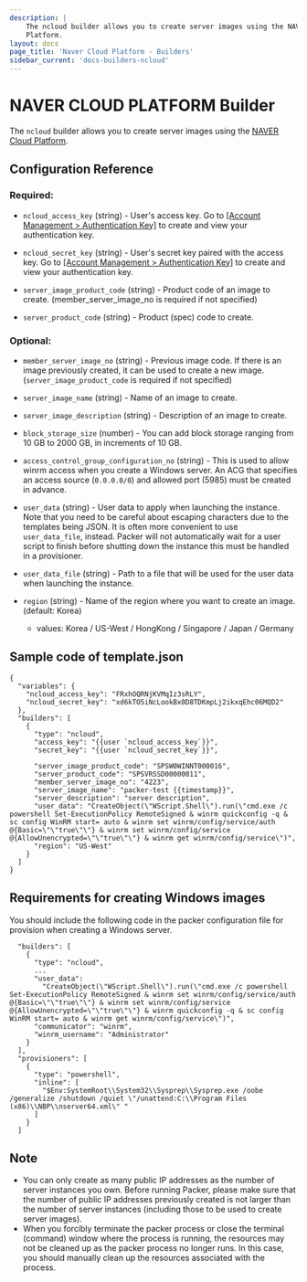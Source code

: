 ```yaml
---
description: |
    The ncloud builder allows you to create server images using the NAVER Cloud
    Platform.
layout: docs
page_title: 'Naver Cloud Platform - Builders'
sidebar_current: 'docs-builders-ncloud'
---
```


# NAVER CLOUD PLATFORM Builder

The `ncloud` builder allows you to create server images using the [NAVER Cloud
Platform](https://www.ncloud.com/).

## Configuration Reference

### Required:

-   `ncloud_access_key` (string) - User's access key. Go to [\[Account
    Management &gt; Authentication
    Key\]](https://www.ncloud.com/mypage/manage/authkey) to create and view
    your authentication key.

-   `ncloud_secret_key` (string) - User's secret key paired with the access
    key. Go to [\[Account Management &gt; Authentication
    Key\]](https://www.ncloud.com/mypage/manage/authkey) to create and view
    your authentication key.

-   `server_image_product_code` (string) - Product code of an image to create.
    (member\_server\_image\_no is required if not specified)

-   `server_product_code` (string) - Product (spec) code to create.

### Optional:

-   `member_server_image_no` (string) - Previous image code. If there is an
    image previously created, it can be used to create a new image.
    (`server_image_product_code` is required if not specified)

-   `server_image_name` (string) - Name of an image to create.

-   `server_image_description` (string) - Description of an image to create.

-   `block_storage_size` (number) - You can add block storage ranging from 10
    GB to 2000 GB, in increments of 10 GB.

-   `access_control_group_configuration_no` (string) - This is used to allow
    winrm access when you create a Windows server. An ACG that specifies an
    access source (`0.0.0.0/0`) and allowed port (5985) must be created in
    advance.

-   `user_data` (string) - User data to apply when launching the instance. Note
    that you need to be careful about escaping characters due to the templates
    being JSON. It is often more convenient to use `user_data_file`, instead.
    Packer will not automatically wait for a user script to finish before
    shutting down the instance this must be handled in a provisioner.

-   `user_data_file` (string) - Path to a file that will be used for the user
    data when launching the instance.

-   `region` (string) - Name of the region where you want to create an image.
    (default: Korea)
    -   values: Korea / US-West / HongKong / Singapore / Japan / Germany

## Sample code of template.json

    {
      "variables": {
        "ncloud_access_key": "FRxhOQRNjKVMqIz3sRLY",
        "ncloud_secret_key": "xd6kTO5iNcLookBx0D8TDKmpLj2ikxqEhc06MQD2"
      },
      "builders": [
        {
          "type": "ncloud",
          "access_key": "{{user `ncloud_access_key`}}",
          "secret_key": "{{user `ncloud_secret_key`}}",

          "server_image_product_code": "SPSW0WINNT000016",
          "server_product_code": "SPSVRSSD00000011",
          "member_server_image_no": "4223",
          "server_image_name": "packer-test {{timestamp}}",
          "server_description": "server description",
          "user_data": "CreateObject(\"WScript.Shell\").run(\"cmd.exe /c powershell Set-ExecutionPolicy RemoteSigned & winrm quickconfig -q & sc config WinRM start= auto & winrm set winrm/config/service/auth @{Basic=\"\"true\"\"} & winrm set winrm/config/service @{AllowUnencrypted=\"\"true\"\"} & winrm get winrm/config/service\")",
          "region": "US-West"
        }
      ]
    }

## Requirements for creating Windows images

You should include the following code in the packer configuration file for
provision when creating a Windows server.

      "builders": [
        {
          "type": "ncloud",
          ...
          "user_data":
            "CreateObject(\"WScript.Shell\").run(\"cmd.exe /c powershell Set-ExecutionPolicy RemoteSigned & winrm set winrm/config/service/auth @{Basic=\"\"true\"\"} & winrm set winrm/config/service @{AllowUnencrypted=\"\"true\"\"} & winrm quickconfig -q & sc config WinRM start= auto & winrm get winrm/config/service\")",
          "communicator": "winrm",
          "winrm_username": "Administrator"
        }
      ],
      "provisioners": [
        {
          "type": "powershell",
          "inline": [
            "$Env:SystemRoot\\System32\\Sysprep\\Sysprep.exe /oobe /generalize /shutdown /quiet \"/unattend:C:\\Program Files (x86)\\NBP\\nserver64.xml\" "
          ]
        }
      ]

## Note

-   You can only create as many public IP addresses as the number of server
    instances you own. Before running Packer, please make sure that the number
    of public IP addresses previously created is not larger than the number of
    server instances (including those to be used to create server images).
-   When you forcibly terminate the packer process or close the terminal
    (command) window where the process is running, the resources may not be
    cleaned up as the packer process no longer runs. In this case, you should
    manually clean up the resources associated with the process.
